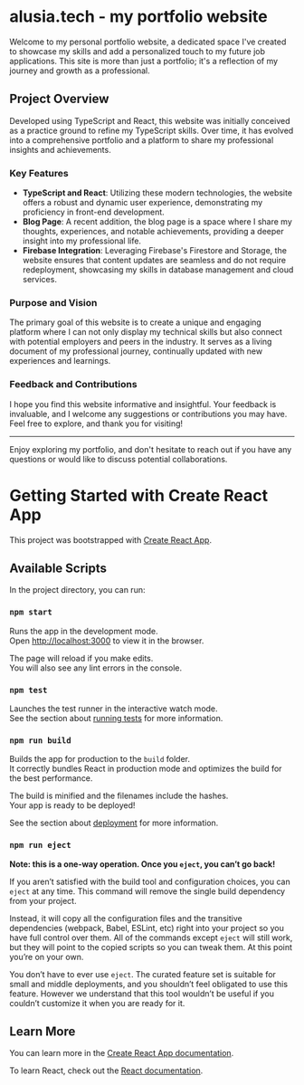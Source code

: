 # alusia.tech - my portfolio website

Welcome to my personal portfolio website, a dedicated space I've created to showcase my skills and add a personalized touch to my future job applications. This site is more than just a portfolio; it's a reflection of my journey and growth as a professional.

## Project Overview

Developed using TypeScript and React, this website was initially conceived as a practice ground to refine my TypeScript skills. Over time, it has evolved into a comprehensive portfolio and a platform to share my professional insights and achievements.

### Key Features

- **TypeScript and React**: Utilizing these modern technologies, the website offers a robust and dynamic user experience, demonstrating my proficiency in front-end development.
- **Blog Page**: A recent addition, the blog page is a space where I share my thoughts, experiences, and notable achievements, providing a deeper insight into my professional life.
- **Firebase Integration**: Leveraging Firebase's Firestore and Storage, the website ensures that content updates are seamless and do not require redeployment, showcasing my skills in database management and cloud services.

### Purpose and Vision

The primary goal of this website is to create a unique and engaging platform where I can not only display my technical skills but also connect with potential employers and peers in the industry. It serves as a living document of my professional journey, continually updated with new experiences and learnings.

### Feedback and Contributions

I hope you find this website informative and insightful. Your feedback is invaluable, and I welcome any suggestions or contributions you may have. Feel free to explore, and thank you for visiting!

---

Enjoy exploring my portfolio, and don't hesitate to reach out if you have any questions or would like to discuss potential collaborations.

# Getting Started with Create React App

This project was bootstrapped with [Create React App](https://github.com/facebook/create-react-app).

## Available Scripts

In the project directory, you can run:

### `npm start`

Runs the app in the development mode.\
Open [http://localhost:3000](http://localhost:3000) to view it in the browser.

The page will reload if you make edits.\
You will also see any lint errors in the console.

### `npm test`

Launches the test runner in the interactive watch mode.\
See the section about [running tests](https://facebook.github.io/create-react-app/docs/running-tests) for more information.

### `npm run build`

Builds the app for production to the `build` folder.\
It correctly bundles React in production mode and optimizes the build for the best performance.

The build is minified and the filenames include the hashes.\
Your app is ready to be deployed!

See the section about [deployment](https://facebook.github.io/create-react-app/docs/deployment) for more information.

### `npm run eject`

**Note: this is a one-way operation. Once you `eject`, you can’t go back!**

If you aren’t satisfied with the build tool and configuration choices, you can `eject` at any time. This command will remove the single build dependency from your project.

Instead, it will copy all the configuration files and the transitive dependencies (webpack, Babel, ESLint, etc) right into your project so you have full control over them. All of the commands except `eject` will still work, but they will point to the copied scripts so you can tweak them. At this point you’re on your own.

You don’t have to ever use `eject`. The curated feature set is suitable for small and middle deployments, and you shouldn’t feel obligated to use this feature. However we understand that this tool wouldn’t be useful if you couldn’t customize it when you are ready for it.

## Learn More

You can learn more in the [Create React App documentation](https://facebook.github.io/create-react-app/docs/getting-started).

To learn React, check out the [React documentation](https://reactjs.org/).
